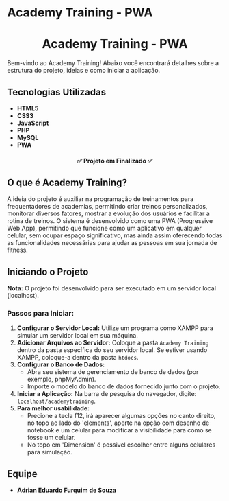 # Academy Training - PWA

<h1 align="center">Academy Training - PWA</h1>

Bem-vindo ao Academy Training! Abaixo você encontrará detalhes sobre a estrutura do projeto, ideias e como iniciar a aplicação.

## Tecnologias Utilizadas
- **HTML5**
- **CSS3**
- **JavaScript**
- **PHP**
- **MySQL**
- **PWA**

<h4 align="center">✅ Projeto em Finalizado ✅</h4>

## O que é Academy Training?
A ideia do projeto é auxiliar na programação de treinamentos para frequentadores de academias, permitindo criar treinos personalizados, monitorar diversos fatores, mostrar a evolução dos usuários e facilitar a rotina de treinos. O sistema é desenvolvido como uma PWA (Progressive Web App), permitindo que funcione como um aplicativo em qualquer celular, sem ocupar espaço significativo, mas ainda assim oferecendo todas as funcionalidades necessárias para ajudar as pessoas em sua jornada de fitness.

## Iniciando o Projeto
**Nota:** O projeto foi desenvolvido para ser executado em um servidor local (localhost).

### Passos para Iniciar:
1. **Configurar o Servidor Local:** Utilize um programa como XAMPP para simular um servidor local em sua máquina.
2. **Adicionar Arquivos ao Servidor:** Coloque a pasta `Academy Training` dentro da pasta específica do seu servidor local. Se estiver usando XAMPP, coloque-a dentro da pasta `htdocs`.
3. **Configurar o Banco de Dados:**
   - Abra seu sistema de gerenciamento de banco de dados (por exemplo, phpMyAdmin).
   - Importe o modelo do banco de dados fornecido junto com o projeto.
4. **Iniciar a Aplicação:** Na barra de pesquisa do navegador, digite: `localhost/academytraining`.
5. **Para melhor usabilidade:**
   - Precione a tecla f12, irá aparecer algumas opções no canto direito, no topo ao lado do 'elements', aperte na opção com desenho de notebook e um celular para modificar a visibilidade para como se fosse um celular.
   - No topo em 'Dimension' é possivel escolher entre alguns celulares para simulação.
## Equipe
- **Adrian Eduardo Furquim de Souza**

